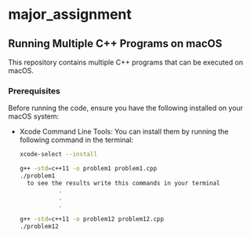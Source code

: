 # major_assignment
## Running Multiple C++ Programs on macOS

This repository contains multiple C++ programs that can be executed on macOS.

### Prerequisites

Before running the code, ensure you have the following installed on your macOS system:

- Xcode Command Line Tools: You can install them by running the following command in the terminal:
  ```bash
  xcode-select --install

  g++ -std=c++11 -o problem1 problem1.cpp
  ./problem1
    to see the results write this commands in your terminal
             .
             .
             .

  g++ -std=c++11 -o problem12 problem12.cpp
  ./problem12




